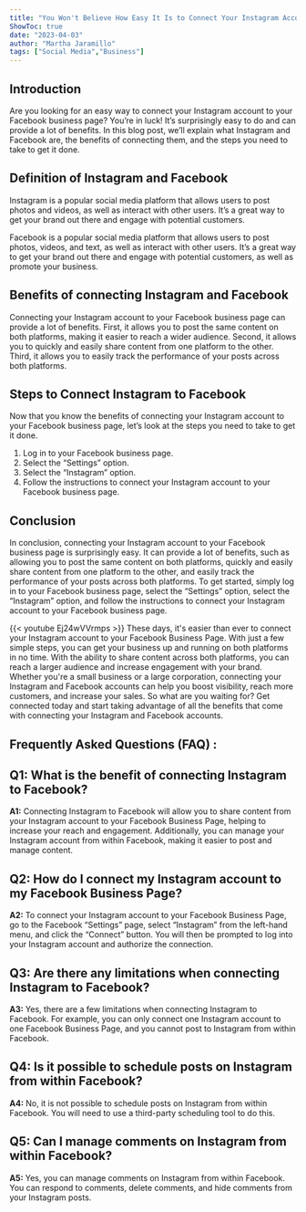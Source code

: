 ```yaml
---
title: "You Won't Believe How Easy It Is to Connect Your Instagram Account to Your Facebook Business Page!"
ShowToc: true 
date: "2023-04-03"
author: "Martha Jaramillo" 
tags: ["Social Media","Business"]
---
```

## Introduction

Are you looking for an easy way to connect your Instagram account to your Facebook business page? You’re in luck! It’s surprisingly easy to do and can provide a lot of benefits. In this blog post, we’ll explain what Instagram and Facebook are, the benefits of connecting them, and the steps you need to take to get it done. 

## Definition of Instagram and Facebook

Instagram is a popular social media platform that allows users to post photos and videos, as well as interact with other users. It’s a great way to get your brand out there and engage with potential customers. 

Facebook is a popular social media platform that allows users to post photos, videos, and text, as well as interact with other users. It’s a great way to get your brand out there and engage with potential customers, as well as promote your business. 

## Benefits of connecting Instagram and Facebook

Connecting your Instagram account to your Facebook business page can provide a lot of benefits. First, it allows you to post the same content on both platforms, making it easier to reach a wider audience. Second, it allows you to quickly and easily share content from one platform to the other. Third, it allows you to easily track the performance of your posts across both platforms. 

## Steps to Connect Instagram to Facebook

Now that you know the benefits of connecting your Instagram account to your Facebook business page, let’s look at the steps you need to take to get it done. 

1. Log in to your Facebook business page. 
2. Select the “Settings” option. 
3. Select the “Instagram” option. 
4. Follow the instructions to connect your Instagram account to your Facebook business page. 

## Conclusion

In conclusion, connecting your Instagram account to your Facebook business page is surprisingly easy. It can provide a lot of benefits, such as allowing you to post the same content on both platforms, quickly and easily share content from one platform to the other, and easily track the performance of your posts across both platforms. To get started, simply log in to your Facebook business page, select the “Settings” option, select the “Instagram” option, and follow the instructions to connect your Instagram account to your Facebook business page.

{{< youtube Ej24wVVrmps >}} 
These days, it's easier than ever to connect your Instagram account to your Facebook Business Page. With just a few simple steps, you can get your business up and running on both platforms in no time. With the ability to share content across both platforms, you can reach a larger audience and increase engagement with your brand. Whether you're a small business or a large corporation, connecting your Instagram and Facebook accounts can help you boost visibility, reach more customers, and increase your sales. So what are you waiting for? Get connected today and start taking advantage of all the benefits that come with connecting your Instagram and Facebook accounts.

## Frequently Asked Questions (FAQ) :
## Q1: What is the benefit of connecting Instagram to Facebook?

**A1:** Connecting Instagram to Facebook will allow you to share content from your Instagram account to your Facebook Business Page, helping to increase your reach and engagement. Additionally, you can manage your Instagram account from within Facebook, making it easier to post and manage content.

## Q2: How do I connect my Instagram account to my Facebook Business Page?

**A2:** To connect your Instagram account to your Facebook Business Page, go to the Facebook “Settings” page, select “Instagram” from the left-hand menu, and click the “Connect” button. You will then be prompted to log into your Instagram account and authorize the connection.

## Q3: Are there any limitations when connecting Instagram to Facebook?

**A3:** Yes, there are a few limitations when connecting Instagram to Facebook. For example, you can only connect one Instagram account to one Facebook Business Page, and you cannot post to Instagram from within Facebook.

## Q4: Is it possible to schedule posts on Instagram from within Facebook?

**A4:** No, it is not possible to schedule posts on Instagram from within Facebook. You will need to use a third-party scheduling tool to do this.

## Q5: Can I manage comments on Instagram from within Facebook?

**A5:** Yes, you can manage comments on Instagram from within Facebook. You can respond to comments, delete comments, and hide comments from your Instagram posts.


